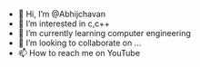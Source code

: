 - 👋 Hi, I’m @Abhijchavan
- 👀 I’m interested in c,c++
- 🌱 I’m currently learning computer engineering
- 💞️ I’m looking to collaborate on ...
- 📫 How to reach me on YouTube

<!---
Abhijchavan/Abhijchavan is a ✨ special ✨ repository because its `README.md` (this file) appears on your GitHub profile.
You can click the Preview link to take a look at your changes.
--->
